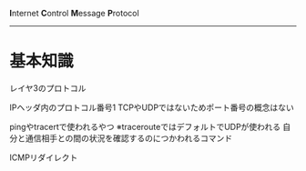 **I**nternet **C**ontrol **M**essage **P**rotocol

---
# 基本知識
レイヤ3のプロトコル

IPヘッダ内のプロトコル番号1
	TCPやUDPではないためポート番号の概念はない

pingやtracertで使われるやつ
	※tracerouteではデフォルトでUDPが使われる
自分と通信相手との間の状況を確認するのにつかわれるコマンド

ICMPリダイレクト